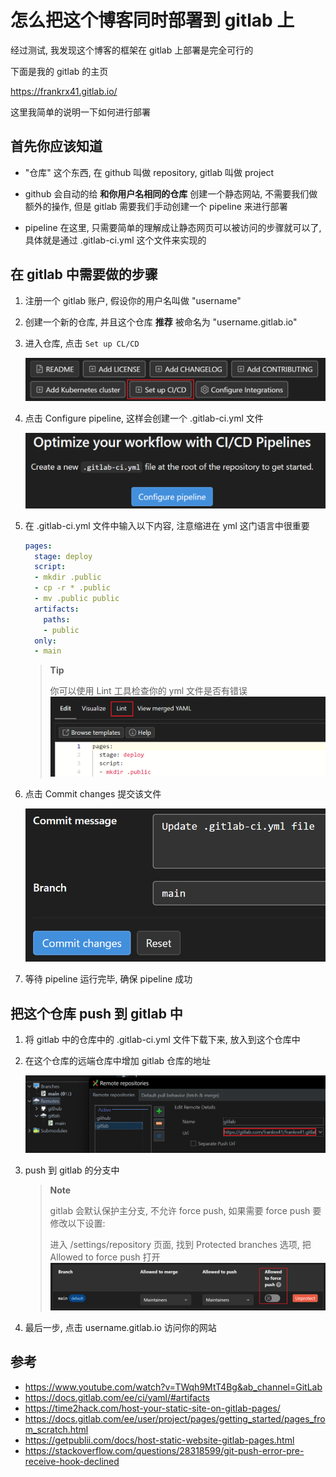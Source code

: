 # 怎么把这个博客同时部署到 gitlab 上

经过测试, 我发现这个博客的框架在 gitlab 上部署是完全可行的

下面是我的 gitlab 的主页

<https://frankrx41.gitlab.io/>

这里我简单的说明一下如何进行部署

## 首先你应该知道

* "仓库" 这个东西, 在 github 叫做 repository, gitlab 叫做 project

* github 会自动的给 **和你用户名相同的仓库** 创建一个静态网站, 不需要我们做额外的操作, 但是 gitlab 需要我们手动创建一个 pipeline 来进行部署

* pipeline 在这里, 只需要简单的理解成让静态网页可以被访问的步骤就可以了, 具体就是通过 .gitlab-ci.yml 这个文件来实现的

## 在 gitlab 中需要做的步骤

1. 注册一个 gitlab 账户, 假设你的用户名叫做 "username"

1. 创建一个新的仓库, 并且这个仓库 **推荐** 被命名为 "username.gitlab.io"

1. 进入仓库, 点击 `Set up CL/CD`

    ![set-up-cl-cd](./clip_20220702_094715.png)

1. 点击 Configure pipeline, 这样会创建一个 .gitlab-ci.yml 文件

    ![configure-pipeline](./clip_20220702_094844.png)

1. 在 .gitlab-ci.yml 文件中输入以下内容, 注意缩进在 yml 这门语言中很重要

    ```yml
    pages:
      stage: deploy
      script:
      - mkdir .public
      - cp -r * .public
      - mv .public public
      artifacts:
        paths:
        - public
      only:
      - main
    ```

    > **Tip**
    >
    > 你可以使用 Lint 工具检查你的 yml 文件是否有错误
    > ![use-lint-to-check-yml](./clip_20220630_024554.png)

1. 点击 Commit changes 提交该文件

    ![commit-changes](./clip_20220702_095248.png)

1. 等待 pipeline 运行完毕, 确保 pipeline 成功

## 把这个仓库 push 到 gitlab 中

1. 将 gitlab 中的仓库中的 .gitlab-ci.yml 文件下载下来, 放入到这个仓库中

1. 在这个仓库的远端仓库中增加 gitlab 仓库的地址

    ![add-remote-repositories](./clip_20220630_025223.png)

1. push 到 gitlab 的分支中

    > **Note**
    >
    > gitlab 会默认保护主分支, 不允许 force push, 如果需要 force push 要修改以下设置:
    >
    > 进入 /settings/repository 页面, 找到 Protected branches 选项, 把 Allowed to force push 打开
    > ![allow-force-push-in-gitlab](./clip_20220630_025850.png)

1. 最后一步, 点击 username.gitlab.io 访问你的网站

## 参考

* <https://www.youtube.com/watch?v=TWqh9MtT4Bg&ab_channel=GitLab>
* <https://docs.gitlab.com/ee/ci/yaml/#artifacts>
* <https://time2hack.com/host-your-static-site-on-gitlab-pages/>
* <https://docs.gitlab.com/ee/user/project/pages/getting_started/pages_from_scratch.html>
* <https://getpublii.com/docs/host-static-website-gitlab-pages.html>
* <https://stackoverflow.com/questions/28318599/git-push-error-pre-receive-hook-declined>
